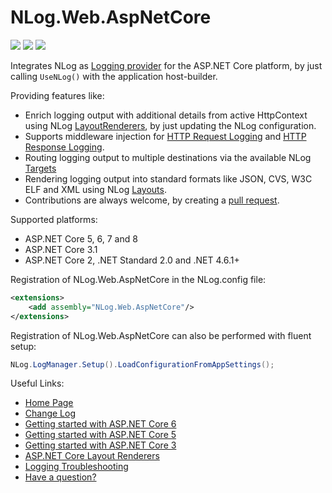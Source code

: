 # NLog.Web.AspNetCore

[![](https://sonarcloud.io/api/project_badges/measure?project=nlog.web&branch=master&metric=reliability_rating)](https://sonarcloud.io/dashboard/?id=nlog.web&branch=master) 
[![](https://sonarcloud.io/api/project_badges/measure?project=nlog.web&branch=master&metric=sqale_rating)](https://sonarcloud.io/dashboard/?id=nlog.web&branch=master) 
[![](https://sonarcloud.io/api/project_badges/measure?project=nlog.web&branch=master&metric=vulnerabilities)](https://sonarcloud.io/dashboard/?id=nlog.web&branch=master) 

Integrates NLog as [Logging provider](https://learn.microsoft.com/en-us/dotnet/core/extensions/logging-providers) for the ASP.NET Core platform, by just calling `UseNLog()` with the application host-builder.

Providing features like:

- Enrich logging output with additional details from active HttpContext using NLog [LayoutRenderers](https://nlog-project.org/config/?tab=layout-renderers&search=package:nlog.web.aspnetcore), by just updating the NLog configuration.
- Supports middleware injection for [HTTP Request Logging](https://github.com/NLog/NLog.Web/wiki/HTTP-Request-Logging) and [HTTP Response Logging](https://github.com/NLog/NLog.Web/wiki/HTTP-Response-Body-Capture).
- Routing logging output to multiple destinations via the available NLog [Targets](https://nlog-project.org/config/?tab=targets)
- Rendering logging output into standard formats like JSON, CVS, W3C ELF and XML using NLog [Layouts](https://nlog-project.org/config/?tab=layouts).
- Contributions are always welcome, by creating a [pull request](https://github.com/NLog/NLog.Web/pulls).

Supported platforms:

- ASP.NET Core 5, 6, 7 and 8
- ASP.NET Core 3.1
- ASP.NET Core 2, .NET Standard 2.0 and .NET 4.6.1+

Registration of NLog.Web.AspNetCore in the NLog.config file:

```xml
<extensions>
    <add assembly="NLog.Web.AspNetCore"/>
</extensions>
```

Registration of NLog.Web.AspNetCore can also be performed with fluent setup:

```csharp
NLog.LogManager.Setup().LoadConfigurationFromAppSettings();
```

Useful Links:

- [Home Page](https://nlog-project.org/)
- [Change Log](https://github.com/NLog/NLog.Web/releases)
- [Getting started with ASP.NET Core 6](https://github.com/NLog/NLog/wiki/Getting-started-with-ASP.NET-Core-6)
- [Getting started with ASP.NET Core 5](https://github.com/NLog/NLog/wiki/Getting-started-with-ASP.NET-Core-5)
- [Getting started with ASP.NET Core 3](https://github.com/NLog/NLog/wiki/Getting-started-with-ASP.NET-Core-3)
- [ASP.NET Core Layout Renderers](https://nlog-project.org/config/?tab=layout-renderers&search=package:nlog.web.aspnetcore)
- [Logging Troubleshooting](https://github.com/NLog/NLog/wiki/Logging-troubleshooting)
- [Have a question?](https://stackoverflow.com/questions/tagged/nlog)
